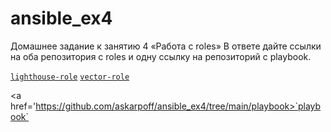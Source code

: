 # ansible_ex4
Домашнее задание к занятию 4 «Работа с roles»
В ответе дайте ссылки на оба репозитория с roles и одну ссылку на репозиторий с playbook.

<a href='https://github.com/askarpoff/lighthouse-role'>`lighthouse-role`</a>
<a href='https://github.com/askarpoff/vector-role'>`vector-role`</a>

<a href='https://github.com/askarpoff/ansible_ex4/tree/main/playbook>`playbook`</a>

